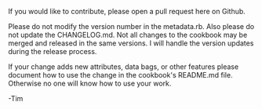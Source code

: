 If you would like to contribute, please open a pull request here on Github.

Please do not modify the version number in the metadata.rb. Also please do not update the CHANGELOG.md. Not all changes to the cookbook may be merged and released in the same versions. I will handle the version updates during the release process.

If your change adds new attributes, data bags, or other features please document how to use the change in the cookbook's README.md file. Otherwise no one will know how to use your work.

-Tim
